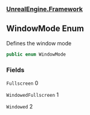 ### [UnrealEngine.Framework](./UnrealEngine-Framework.md 'UnrealEngine.Framework')
## WindowMode Enum
Defines the window mode  
```csharp
public enum WindowMode
```
### Fields
<a name='WindowMode-Fullscreen'></a>
`Fullscreen` 0  
  
  
<a name='WindowMode-WindowedFullscreen'></a>
`WindowedFullscreen` 1  
  
  
<a name='WindowMode-Windowed'></a>
`Windowed` 2  
  
  
